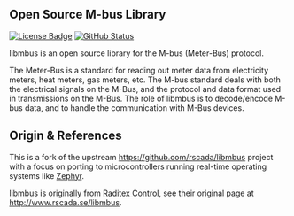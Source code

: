 Open Source M-bus Library
-------------------------
[![License Badge][]][License] [![GitHub Status][]][GitHub]

libmbus is an open source library for the M-bus (Meter-Bus) protocol.

The Meter-Bus is a standard for reading out meter data from electricity meters,
heat meters, gas meters, etc. The M-bus standard deals with both the electrical
signals on the M-Bus, and the protocol and data format used in transmissions on
the M-Bus. The role of libmbus is to decode/encode M-bus data, and to handle
the communication with M-Bus devices.


Origin & References
-------------------

This is a fork of the upstream https://github.com/rscada/libmbus project
with a focus on porting to microcontrollers running real-time operating
systems like [Zephyr](https://www.zephyrproject.org/).

libmbus is originally from [Raditex Control](http://www.rscada.se), see their
original page at <http://www.rscada.se/libmbus>.

[License]:          https://en.wikipedia.org/wiki/BSD_licenses
[License Badge]:    https://img.shields.io/badge/License-BSD%203--Clause-blue.svg
[GitHub]:           https://github.com/addiva-elektronik/libmbus/actions/workflows/build.yml/
[GitHub Status]:    https://github.com/addiva-elektronik/libmbus/actions/workflows/build.yml/badge.svg
